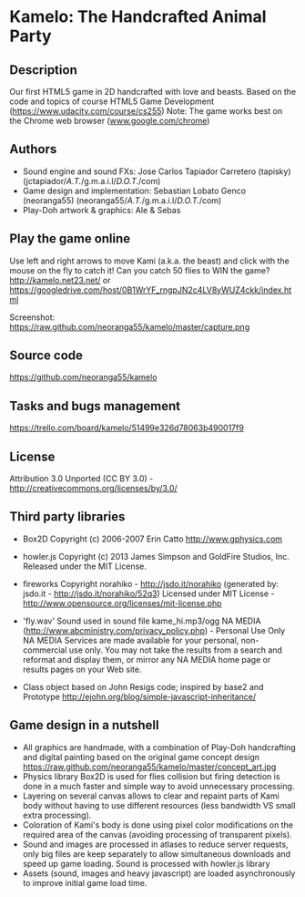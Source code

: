 Kamelo: The Handcrafted Animal Party
====================================

Description
-----------
Our first HTML5 game in 2D handcrafted with love and beasts.
Based on the code and topics of course HTML5 Game Development (https://www.udacity.com/course/cs255)
Note: The game works best on the Chrome web browser (www.google.com/chrome)

Authors
-------
- Sound engine and sound FXs: Jose Carlos Tapiador Carretero (tapisky) (jctapiador/_A.T._/g.m.a.i.l/_D.O.T._/com)
- Game design and implementation: Sebastian Lobato Genco (neoranga55) (neoranga55/_A.T._/g.m.a.i.l/_D.O.T._/com)
- Play-Doh artwork & graphics: Ale & Sebas

Play the game online
--------------------
Use left and right arrows to move Kami (a.k.a. the beast) and click with the mouse on the fly to catch it!
Can you catch 50 flies to WIN the game?
http://kamelo.net23.net/
or
https://googledrive.com/host/0B1WrYF_rngpJN2c4LV8yWUZ4ckk/index.html

Screenshot: https://raw.github.com/neoranga55/kamelo/master/capture.png

Source code
-----------
https://github.com/neoranga55/kamelo

Tasks and bugs management
-------------------------
https://trello.com/board/kamelo/51499e326d78063b490017f9

License
-------
Attribution 3.0 Unported (CC BY 3.0) - http://creativecommons.org/licenses/by/3.0/

Third party libraries
---------------------
- Box2D
Copyright (c) 2006-2007 Erin Catto http://www.gphysics.com

- howler.js
Copyright (c) 2013 James Simpson and GoldFire Studios, Inc.
Released under the MIT License.

- fireworks
Copyright norahiko - http://jsdo.it/norahiko (generated by: jsdo.it - http://jsdo.it/norahiko/52q3)
Licensed under MIT License - http://www.opensource.org/licenses/mit-license.php

- 'fly.wav' Sound used in sound file kame_hi.mp3/ogg
NA MEDIA (http://www.abcministry.com/privacy_policy.php) - Personal Use Only
NA MEDIA Services are made available for your personal, non-commercial use only.
You may not take the results from a search and reformat and display them, or mirror
any NA MEDIA home page or results pages on your Web site.

- Class object based on John Resigs code; inspired by base2 and Prototype
http://ejohn.org/blog/simple-javascript-inheritance/

Game design in a nutshell
-------------------------
- All graphics are handmade, with a combination of Play-Doh handcrafting and digital painting based on the original game concept design https://raw.github.com/neoranga55/kamelo/master/concept_art.jpg
- Physics library Box2D is used for flies collision but firing detection is done in a much faster and simple way to avoid unnecessary processing.
- Layering on several canvas allows to clear and repaint parts of Kami body without having to use different resources (less bandwidth VS small extra processing).
- Coloration of Kami's body is done using pixel color modifications on the required area of the canvas (avoiding processing of transparent pixels).
- Sound and images are processed in atlases to reduce server requests, only big files are keep separately to allow simultaneous downloads and speed up game loading. Sound is processed with howler.js library
- Assets (sound, images and heavy javascript) are loaded asynchronously to improve initial game load time.
